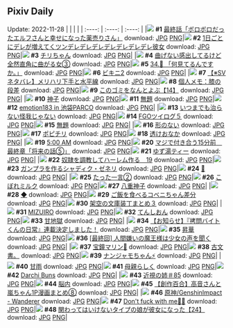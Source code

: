 ## Pixiv Daily
Update: 2022-11-28
|      |      |      |
| :----: | :----: | :----: |
|![](https://pixiv.microyu.workers.dev/c/240x480/img-master/img/2022/11/26/16/06/42/103110445_p0_master1200.jpg) **#1** [最終話「ボロボロだったエルフさんと幸せになった薬売りさん」](https://www.pixiv.net/artworks/103110445) download: [JPG](https://pixiv.microyu.workers.dev/img-original/img/2022/11/26/16/06/42/103110445_p0.jpg) [PNG](https://pixiv.microyu.workers.dev/img-original/img/2022/11/26/16/06/42/103110445_p0.png)|![](https://pixiv.microyu.workers.dev/c/240x480/img-master/img/2022/11/26/00/00/15/103094796_p0_master1200.jpg) **#2** [1日ごとにデレが増えてくツンデレデレデレデレデレデレデレ彼女](https://www.pixiv.net/artworks/103094796) download: [JPG](https://pixiv.microyu.workers.dev/img-original/img/2022/11/26/00/00/15/103094796_p0.jpg) [PNG](https://pixiv.microyu.workers.dev/img-original/img/2022/11/26/00/00/15/103094796_p0.png)|![](https://pixiv.microyu.workers.dev/c/240x480/img-master/img/2022/11/26/01/38/46/103097629_p0_master1200.jpg) **#3** [チリちゃん](https://www.pixiv.net/artworks/103097629) download: [JPG](https://pixiv.microyu.workers.dev/img-original/img/2022/11/26/01/38/46/103097629_p0.jpg) [PNG](https://pixiv.microyu.workers.dev/img-original/img/2022/11/26/01/38/46/103097629_p0.png)|
|![](https://pixiv.microyu.workers.dev/c/240x480/img-master/img/2022/11/27/00/00/33/103124020_p0_master1200.jpg) **#4** [曲げない感出してるけど全然直角に曲がる女③](https://www.pixiv.net/artworks/103124020) download: [JPG](https://pixiv.microyu.workers.dev/img-original/img/2022/11/27/00/00/33/103124020_p0.jpg) [PNG](https://pixiv.microyu.workers.dev/img-original/img/2022/11/27/00/00/33/103124020_p0.png)|![](https://pixiv.microyu.workers.dev/c/240x480/img-master/img/2022/11/26/00/00/22/103094840_p0_master1200.jpg) **#5** [34.🍬 「何見てるんですか。」](https://www.pixiv.net/artworks/103094840) download: [JPG](https://pixiv.microyu.workers.dev/img-original/img/2022/11/26/00/00/22/103094840_p0.jpg) [PNG](https://pixiv.microyu.workers.dev/img-original/img/2022/11/26/00/00/22/103094840_p0.png)|![](https://pixiv.microyu.workers.dev/c/240x480/img-master/img/2022/11/26/00/00/09/103094732_p0_master1200.jpg) **#6** [ビキニ2](https://www.pixiv.net/artworks/103094732) download: [JPG](https://pixiv.microyu.workers.dev/img-original/img/2022/11/26/00/00/09/103094732_p0.jpg) [PNG](https://pixiv.microyu.workers.dev/img-original/img/2022/11/26/00/00/09/103094732_p0.png)|
|![](https://pixiv.microyu.workers.dev/c/240x480/img-master/img/2022/11/26/18/29/17/103113745_p0_master1200.jpg) **#7** [【※SVネタバレ】メリハリ下手と水平線](https://www.pixiv.net/artworks/103113745) download: [JPG](https://pixiv.microyu.workers.dev/img-original/img/2022/11/26/18/29/17/103113745_p0.jpg) [PNG](https://pixiv.microyu.workers.dev/img-original/img/2022/11/26/18/29/17/103113745_p0.png)|![](https://pixiv.microyu.workers.dev/c/240x480/img-master/img/2022/11/26/08/00/02/103101956_p0_master1200.jpg) **#8** [個人メモ：膝の段差](https://www.pixiv.net/artworks/103101956) download: [JPG](https://pixiv.microyu.workers.dev/img-original/img/2022/11/26/08/00/02/103101956_p0.jpg) [PNG](https://pixiv.microyu.workers.dev/img-original/img/2022/11/26/08/00/02/103101956_p0.png)|![](https://pixiv.microyu.workers.dev/c/240x480/img-master/img/2022/11/26/12/36/37/103106186_p0_master1200.jpg) **#9** [このゴミをなんとよぶ【14】](https://www.pixiv.net/artworks/103106186) download: [JPG](https://pixiv.microyu.workers.dev/img-original/img/2022/11/26/12/36/37/103106186_p0.jpg) [PNG](https://pixiv.microyu.workers.dev/img-original/img/2022/11/26/12/36/37/103106186_p0.png)|
|![](https://pixiv.microyu.workers.dev/c/240x480/img-master/img/2022/11/27/07/29/34/103126680_p0_master1200.jpg) **#10** [神子](https://www.pixiv.net/artworks/103126680) download: [JPG](https://pixiv.microyu.workers.dev/img-original/img/2022/11/27/07/29/34/103126680_p0.jpg) [PNG](https://pixiv.microyu.workers.dev/img-original/img/2022/11/27/07/29/34/103126680_p0.png)|![](https://pixiv.microyu.workers.dev/c/240x480/img-master/img/2022/11/26/13/15/43/103106943_p0_master1200.jpg) **#11** [無題](https://www.pixiv.net/artworks/103106943) download: [JPG](https://pixiv.microyu.workers.dev/img-original/img/2022/11/26/13/15/43/103106943_p0.jpg) [PNG](https://pixiv.microyu.workers.dev/img-original/img/2022/11/26/13/15/43/103106943_p0.png)|![](https://pixiv.microyu.workers.dev/c/240x480/img-master/img/2022/11/27/00/15/54/103124712_p0_master1200.jpg) **#12** [emotion183 in 池袋PARCO](https://www.pixiv.net/artworks/103124712) download: [JPG](https://pixiv.microyu.workers.dev/img-original/img/2022/11/27/00/15/54/103124712_p0.jpg) [PNG](https://pixiv.microyu.workers.dev/img-original/img/2022/11/27/00/15/54/103124712_p0.png)|
|![](https://pixiv.microyu.workers.dev/c/240x480/img-master/img/2022/11/27/07/30/01/103131530_p0_master1200.jpg) **#13** [いつまでも治らない怪我じゃない](https://www.pixiv.net/artworks/103131530) download: [JPG](https://pixiv.microyu.workers.dev/img-original/img/2022/11/27/07/30/01/103131530_p0.jpg) [PNG](https://pixiv.microyu.workers.dev/img-original/img/2022/11/27/07/30/01/103131530_p0.png)|![](https://pixiv.microyu.workers.dev/c/240x480/img-master/img/2022/11/27/23/12/35/103154169_p0_master1200.jpg) **#14** [FGOツイログ５](https://www.pixiv.net/artworks/103154169) download: [JPG](https://pixiv.microyu.workers.dev/img-original/img/2022/11/27/23/12/35/103154169_p0.jpg) [PNG](https://pixiv.microyu.workers.dev/img-original/img/2022/11/27/23/12/35/103154169_p0.png)|![](https://pixiv.microyu.workers.dev/c/240x480/img-master/img/2022/11/27/00/00/07/103123855_p0_master1200.jpg) **#15** [無題](https://www.pixiv.net/artworks/103123855) download: [JPG](https://pixiv.microyu.workers.dev/img-original/img/2022/11/27/00/00/07/103123855_p0.jpg) [PNG](https://pixiv.microyu.workers.dev/img-original/img/2022/11/27/00/00/07/103123855_p0.png)|
|![](https://pixiv.microyu.workers.dev/c/240x480/img-master/img/2022/11/26/00/01/54/103095010_p0_master1200.jpg) **#16** [形のない](https://www.pixiv.net/artworks/103095010) download: [JPG](https://pixiv.microyu.workers.dev/img-original/img/2022/11/26/00/01/54/103095010_p0.jpg) [PNG](https://pixiv.microyu.workers.dev/img-original/img/2022/11/26/00/01/54/103095010_p0.png)|![](https://pixiv.microyu.workers.dev/c/240x480/img-master/img/2022/11/26/18/47/42/103114241_p0_master1200.jpg) **#17** [ポピチリ](https://www.pixiv.net/artworks/103114241) download: [JPG](https://pixiv.microyu.workers.dev/img-original/img/2022/11/26/18/47/42/103114241_p0.jpg) [PNG](https://pixiv.microyu.workers.dev/img-original/img/2022/11/26/18/47/42/103114241_p0.png)|![](https://pixiv.microyu.workers.dev/c/240x480/img-master/img/2022/11/27/00/40/06/103125488_p0_master1200.jpg) **#18** [透けおなか](https://www.pixiv.net/artworks/103125488) download: [JPG](https://pixiv.microyu.workers.dev/img-original/img/2022/11/27/00/40/06/103125488_p0.jpg) [PNG](https://pixiv.microyu.workers.dev/img-original/img/2022/11/27/00/40/06/103125488_p0.png)|
|![](https://pixiv.microyu.workers.dev/c/240x480/img-master/img/2022/11/27/00/00/09/103123878_p0_master1200.jpg) **#19** [5:00 AM](https://www.pixiv.net/artworks/103123878) download: [JPG](https://pixiv.microyu.workers.dev/img-original/img/2022/11/27/00/00/09/103123878_p0.jpg) [PNG](https://pixiv.microyu.workers.dev/img-original/img/2022/11/27/00/00/09/103123878_p0.png)|![](https://pixiv.microyu.workers.dev/c/240x480/img-master/img/2022/11/27/00/00/55/103124071_p0_master1200.jpg) **#20** [マジで付き合う15分前　最終章「将来の話⑤」](https://www.pixiv.net/artworks/103124071) download: [JPG](https://pixiv.microyu.workers.dev/img-original/img/2022/11/27/00/00/55/103124071_p0.jpg) [PNG](https://pixiv.microyu.workers.dev/img-original/img/2022/11/27/00/00/55/103124071_p0.png)|![](https://pixiv.microyu.workers.dev/c/240x480/img-master/img/2022/11/26/20/30/01/103116900_p0_master1200.jpg) **#21** [ゆず湯ティー](https://www.pixiv.net/artworks/103116900) download: [JPG](https://pixiv.microyu.workers.dev/img-original/img/2022/11/26/20/30/01/103116900_p0.jpg) [PNG](https://pixiv.microyu.workers.dev/img-original/img/2022/11/26/20/30/01/103116900_p0.png)|
|![](https://pixiv.microyu.workers.dev/c/240x480/img-master/img/2022/11/26/00/00/27/103094867_p0_master1200.jpg) **#22** [奴隷を調教してハーレム作る　19](https://www.pixiv.net/artworks/103094867) download: [JPG](https://pixiv.microyu.workers.dev/img-original/img/2022/11/26/00/00/27/103094867_p0.jpg) [PNG](https://pixiv.microyu.workers.dev/img-original/img/2022/11/26/00/00/27/103094867_p0.png)|![](https://pixiv.microyu.workers.dev/c/240x480/img-master/img/2022/11/26/01/43/06/103094775_p0_master1200.jpg) **#23** [ガンプラを作るシャディク・ゼネリ](https://www.pixiv.net/artworks/103094775) download: [JPG](https://pixiv.microyu.workers.dev/img-original/img/2022/11/26/01/43/06/103094775_p0.jpg) [PNG](https://pixiv.microyu.workers.dev/img-original/img/2022/11/26/01/43/06/103094775_p0.png)|![](https://pixiv.microyu.workers.dev/c/240x480/img-master/img/2022/11/26/00/02/00/103095012_p0_master1200.jpg) **#24** [💛](https://www.pixiv.net/artworks/103095012) download: [JPG](https://pixiv.microyu.workers.dev/img-original/img/2022/11/26/00/02/00/103095012_p0.jpg) [PNG](https://pixiv.microyu.workers.dev/img-original/img/2022/11/26/00/02/00/103095012_p0.png)|
|![](https://pixiv.microyu.workers.dev/c/240x480/img-master/img/2022/11/27/19/11/57/103146094_p0_master1200.jpg) **#25** [たった一言②](https://www.pixiv.net/artworks/103146094) download: [JPG](https://pixiv.microyu.workers.dev/img-original/img/2022/11/27/19/11/57/103146094_p0.jpg) [PNG](https://pixiv.microyu.workers.dev/img-original/img/2022/11/27/19/11/57/103146094_p0.png)|![](https://pixiv.microyu.workers.dev/c/240x480/img-master/img/2022/11/27/20/30/00/103148432_p0_master1200.jpg) **#26** [こぼれミルク](https://www.pixiv.net/artworks/103148432) download: [JPG](https://pixiv.microyu.workers.dev/img-original/img/2022/11/27/20/30/00/103148432_p0.jpg) [PNG](https://pixiv.microyu.workers.dev/img-original/img/2022/11/27/20/30/00/103148432_p0.png)|![](https://pixiv.microyu.workers.dev/c/240x480/img-master/img/2022/11/26/00/00/08/103094723_p0_master1200.jpg) **#27** [八重神子](https://www.pixiv.net/artworks/103094723) download: [JPG](https://pixiv.microyu.workers.dev/img-original/img/2022/11/26/00/00/08/103094723_p0.jpg) [PNG](https://pixiv.microyu.workers.dev/img-original/img/2022/11/26/00/00/08/103094723_p0.png)|
|![](https://pixiv.microyu.workers.dev/c/240x480/img-master/img/2022/11/26/00/42/52/103096332_p0_master1200.jpg) **#28** [◆](https://www.pixiv.net/artworks/103096332) download: [JPG](https://pixiv.microyu.workers.dev/img-original/img/2022/11/26/00/42/52/103096332_p0.jpg) [PNG](https://pixiv.microyu.workers.dev/img-original/img/2022/11/26/00/42/52/103096332_p0.png)|![](https://pixiv.microyu.workers.dev/c/240x480/img-master/img/2022/11/26/02/17/32/103098400_p0_master1200.jpg) **#29** [ご飯を食べるコベニちゃん差分](https://www.pixiv.net/artworks/103098400) download: [JPG](https://pixiv.microyu.workers.dev/img-original/img/2022/11/26/02/17/32/103098400_p0.jpg) [PNG](https://pixiv.microyu.workers.dev/img-original/img/2022/11/26/02/17/32/103098400_p0.png)|![](https://pixiv.microyu.workers.dev/c/240x480/img-master/img/2022/11/26/00/04/40/103095130_p0_master1200.jpg) **#30** [架空の文庫装丁まとめ３](https://www.pixiv.net/artworks/103095130) download: [JPG](https://pixiv.microyu.workers.dev/img-original/img/2022/11/26/00/04/40/103095130_p0.jpg) [PNG](https://pixiv.microyu.workers.dev/img-original/img/2022/11/26/00/04/40/103095130_p0.png)|
|![](https://pixiv.microyu.workers.dev/c/240x480/img-master/img/2022/11/26/15/43/59/103110008_p0_master1200.jpg) **#31** [MIZUIRO](https://www.pixiv.net/artworks/103110008) download: [JPG](https://pixiv.microyu.workers.dev/img-original/img/2022/11/26/15/43/59/103110008_p0.jpg) [PNG](https://pixiv.microyu.workers.dev/img-original/img/2022/11/26/15/43/59/103110008_p0.png)|![](https://pixiv.microyu.workers.dev/c/240x480/img-master/img/2022/11/26/09/05/30/103102761_p0_master1200.jpg) **#32** [てんしおん](https://www.pixiv.net/artworks/103102761) download: [JPG](https://pixiv.microyu.workers.dev/img-original/img/2022/11/26/09/05/30/103102761_p0.jpg) [PNG](https://pixiv.microyu.workers.dev/img-original/img/2022/11/26/09/05/30/103102761_p0.png)|![](https://pixiv.microyu.workers.dev/c/240x480/img-master/img/2022/11/27/22/47/27/103153245_p0_master1200.jpg) **#33** [甘地獄](https://www.pixiv.net/artworks/103153245) download: [JPG](https://pixiv.microyu.workers.dev/img-original/img/2022/11/27/22/47/27/103153245_p0.jpg) [PNG](https://pixiv.microyu.workers.dev/img-original/img/2022/11/27/22/47/27/103153245_p0.png)|
|![](https://pixiv.microyu.workers.dev/c/240x480/img-master/img/2022/11/27/20/00/26/103147535_p0_master1200.jpg) **#34** [【お知らせ】『拷問バイトくんの日常』連載決定しました！](https://www.pixiv.net/artworks/103147535) download: [JPG](https://pixiv.microyu.workers.dev/img-original/img/2022/11/27/20/00/26/103147535_p0.jpg) [PNG](https://pixiv.microyu.workers.dev/img-original/img/2022/11/27/20/00/26/103147535_p0.png)|![](https://pixiv.microyu.workers.dev/c/240x480/img-master/img/2022/11/27/11/43/25/103123920_p0_master1200.jpg) **#35** [昇華](https://www.pixiv.net/artworks/103123920) download: [JPG](https://pixiv.microyu.workers.dev/img-original/img/2022/11/27/11/43/25/103123920_p0.jpg) [PNG](https://pixiv.microyu.workers.dev/img-original/img/2022/11/27/11/43/25/103123920_p0.png)|![](https://pixiv.microyu.workers.dev/c/240x480/img-master/img/2022/11/26/12/00/17/103105466_p0_master1200.jpg) **#36** [[最終回] 人間嫌いの魔王様は少女の声を聞く](https://www.pixiv.net/artworks/103105466) download: [JPG](https://pixiv.microyu.workers.dev/img-original/img/2022/11/26/12/00/17/103105466_p0.jpg) [PNG](https://pixiv.microyu.workers.dev/img-original/img/2022/11/26/12/00/17/103105466_p0.png)|
|![](https://pixiv.microyu.workers.dev/c/240x480/img-master/img/2022/11/26/00/07/19/103095247_p0_master1200.jpg) **#37** [宝鐘マリン🌊](https://www.pixiv.net/artworks/103095247) download: [JPG](https://pixiv.microyu.workers.dev/img-original/img/2022/11/26/00/07/19/103095247_p0.jpg) [PNG](https://pixiv.microyu.workers.dev/img-original/img/2022/11/26/00/07/19/103095247_p0.png)|![](https://pixiv.microyu.workers.dev/c/240x480/img-master/img/2022/11/26/07/54/23/103101792_p0_master1200.jpg) **#38** [古文書。](https://www.pixiv.net/artworks/103101792) download: [JPG](https://pixiv.microyu.workers.dev/img-original/img/2022/11/26/07/54/23/103101792_p0.jpg) [PNG](https://pixiv.microyu.workers.dev/img-original/img/2022/11/26/07/54/23/103101792_p0.png)|![](https://pixiv.microyu.workers.dev/c/240x480/img-master/img/2022/11/26/10/55/35/103104328_p0_master1200.jpg) **#39** [ナンジャモちゃん⚡](https://www.pixiv.net/artworks/103104328) download: [JPG](https://pixiv.microyu.workers.dev/img-original/img/2022/11/26/10/55/35/103104328_p0.jpg) [PNG](https://pixiv.microyu.workers.dev/img-original/img/2022/11/26/10/55/35/103104328_p0.png)|
|![](https://pixiv.microyu.workers.dev/c/240x480/img-master/img/2022/11/26/10/33/20/103104012_p0_master1200.jpg) **#40** [甘雨](https://www.pixiv.net/artworks/103104012) download: [JPG](https://pixiv.microyu.workers.dev/img-original/img/2022/11/26/10/33/20/103104012_p0.jpg) [PNG](https://pixiv.microyu.workers.dev/img-original/img/2022/11/26/10/33/20/103104012_p0.png)|![](https://pixiv.microyu.workers.dev/c/240x480/img-master/img/2022/11/27/00/17/51/103124781_p0_master1200.jpg) **#41** [母親らしく](https://www.pixiv.net/artworks/103124781) download: [JPG](https://pixiv.microyu.workers.dev/img-original/img/2022/11/27/00/17/51/103124781_p0.jpg) [PNG](https://pixiv.microyu.workers.dev/img-original/img/2022/11/27/00/17/51/103124781_p0.png)|![](https://pixiv.microyu.workers.dev/c/240x480/img-master/img/2022/11/26/00/19/24/103095635_p0_master1200.jpg) **#42** [Darchi Buns](https://www.pixiv.net/artworks/103095635) download: [JPG](https://pixiv.microyu.workers.dev/img-original/img/2022/11/26/00/19/24/103095635_p0.jpg) [PNG](https://pixiv.microyu.workers.dev/img-original/img/2022/11/26/00/19/24/103095635_p0.png)|
|![](https://pixiv.microyu.workers.dev/c/240x480/img-master/img/2022/11/26/00/00/15/103094792_p0_master1200.jpg) **#43** [近視の姉＃85](https://www.pixiv.net/artworks/103094792) download: [JPG](https://pixiv.microyu.workers.dev/img-original/img/2022/11/26/00/00/15/103094792_p0.jpg) [PNG](https://pixiv.microyu.workers.dev/img-original/img/2022/11/26/00/00/15/103094792_p0.png)|![](https://pixiv.microyu.workers.dev/c/240x480/img-master/img/2022/11/26/00/00/08/103094714_p0_master1200.jpg) **#44** [脳内](https://www.pixiv.net/artworks/103094714) download: [JPG](https://pixiv.microyu.workers.dev/img-original/img/2022/11/26/00/00/08/103094714_p0.jpg) [PNG](https://pixiv.microyu.workers.dev/img-original/img/2022/11/26/00/00/08/103094714_p0.png)|![](https://pixiv.microyu.workers.dev/c/240x480/img-master/img/2022/11/26/00/00/24/103094848_p0_master1200.jpg) **#45** [【創作百合】高音さんと嵐ちゃん1P漫画まとめ⑧](https://www.pixiv.net/artworks/103094848) download: [JPG](https://pixiv.microyu.workers.dev/img-original/img/2022/11/26/00/00/24/103094848_p0.jpg) [PNG](https://pixiv.microyu.workers.dev/img-original/img/2022/11/26/00/00/24/103094848_p0.png)|
|![](https://pixiv.microyu.workers.dev/c/240x480/img-master/img/2022/11/27/00/41/42/103125535_p0_master1200.jpg) **#46** [原神/GenshinImpact - Wanderer](https://www.pixiv.net/artworks/103125535) download: [JPG](https://pixiv.microyu.workers.dev/img-original/img/2022/11/27/00/41/42/103125535_p0.jpg) [PNG](https://pixiv.microyu.workers.dev/img-original/img/2022/11/27/00/41/42/103125535_p0.png)|![](https://pixiv.microyu.workers.dev/c/240x480/img-master/img/2022/11/26/00/00/01/103094657_p0_master1200.jpg) **#47** [Don't fuck with me🖤🖤](https://www.pixiv.net/artworks/103094657) download: [JPG](https://pixiv.microyu.workers.dev/img-original/img/2022/11/26/00/00/01/103094657_p0.jpg) [PNG](https://pixiv.microyu.workers.dev/img-original/img/2022/11/26/00/00/01/103094657_p0.png)|![](https://pixiv.microyu.workers.dev/c/240x480/img-master/img/2022/11/26/00/00/30/103094880_p0_master1200.jpg) **#48** [関わってはいけないタイプの娘が彼女になった【24】](https://www.pixiv.net/artworks/103094880) download: [JPG](https://pixiv.microyu.workers.dev/img-original/img/2022/11/26/00/00/30/103094880_p0.jpg) [PNG](https://pixiv.microyu.workers.dev/img-original/img/2022/11/26/00/00/30/103094880_p0.png)|
